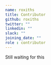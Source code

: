 ```yaml
---
name: roxiths
title: Contributor
github: roxiths
twitter: ""
linkedin: ""
slack: ""
joining_date: ""
role : contributor
---
```


Still waiting for this

